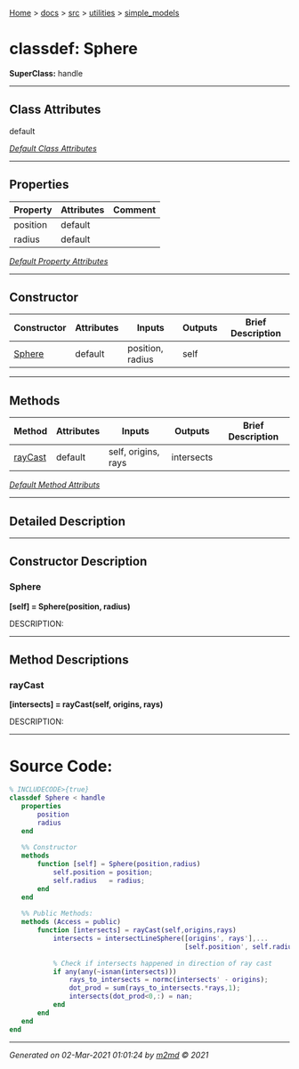 [Home](../../../index.md) > [docs](../../../docs_index.md) > [src](../../src_index.md) > [utilities](../utilities_index.md) > [simple_models](simple_models_index.md)  

 
 # classdef: Sphere

**SuperClass:** handle



 ***

## Class Attributes

default

[*Default Class Attributes*](https://www.mathworks.com/help/matlab/matlab_oop/class-attributes.html)

 ***

## Properties

| Property | Attributes  | Comment |
| -------- | ----------- | ------- |
| position | default |  |
| radius | default |  |

[*Default Property Attributes*](https://www.mathworks.com/help/matlab/matlab_oop/property-attributes.html)

 ***

## Constructor

| Constructor | Attributes | Inputs | Outputs | Brief Description |
| ----------- | ---------- | ------ | ------- | ----------------- |
| [Sphere](#sphere) | default | position, radius | self |  |


 ***

## Methods

| Method | Attributes | Inputs | Outputs | Brief Description |
| ------ | ---------- | ------ | ------- | ----------------- |
| [rayCast](#raycast) | default | self, origins, rays | intersects |  |


[*Default Method Attributs*](https://www.mathworks.com/help/matlab/matlab_oop/method-attributes.html)

 ***

## Detailed Description



 ***

## Constructor Description

### Sphere

**[self] = Sphere(position, radius)**

DESCRIPTION: 

 ***

## Method Descriptions

### rayCast

**[intersects] = rayCast(self, origins, rays)**

DESCRIPTION: 


 
 *** 

# Source Code:

 ```matlab 
 % INCLUDECODE>{true}
classdef Sphere < handle
    properties
        position
        radius
    end
    
    %% Constructor
    methods
        function [self] = Sphere(position,radius)
            self.position = position;
            self.radius   = radius;
        end
    end
    
    %% Public Methods:
    methods (Access = public)
        function [intersects] = rayCast(self,origins,rays)
            intersects = intersectLineSphere([origins', rays'],...
                                             [self.position', self.radius]);
            
            % Check if intersects happened in direction of ray cast
            if any(any(~isnan(intersects)))
                rays_to_intersects = normc(intersects' - origins);
                dot_prod = sum(rays_to_intersects.*rays,1);
                intersects(dot_prod<0,:) = nan;
            end
        end
    end
end 
 ``` 
  
 ***

*Generated on 02-Mar-2021 01:01:24 by [m2md](https://github.com/crgnam-research/m2md) © 2021*